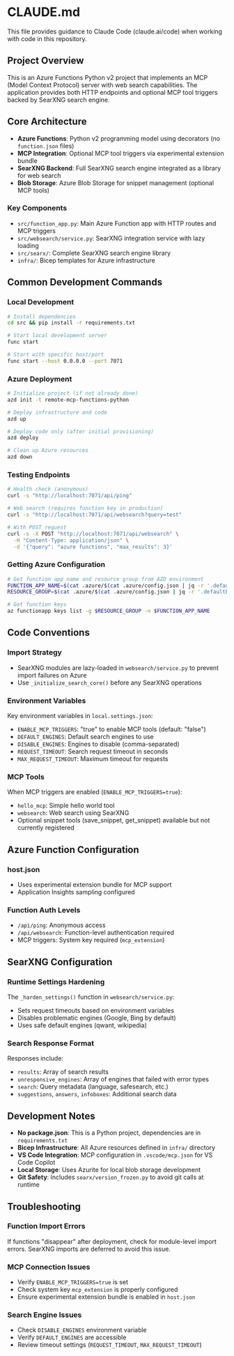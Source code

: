 # CLAUDE.md

This file provides guidance to Claude Code (claude.ai/code) when working with code in this repository.

## Project Overview

This is an Azure Functions Python v2 project that implements an MCP (Model Context Protocol) server with web search capabilities. The application provides both HTTP endpoints and optional MCP tool triggers backed by SearXNG search engine.

## Core Architecture

- **Azure Functions**: Python v2 programming model using decorators (no `function.json` files)
- **MCP Integration**: Optional MCP tool triggers via experimental extension bundle
- **SearXNG Backend**: Full SearXNG search engine integrated as a library for web search
- **Blob Storage**: Azure Blob Storage for snippet management (optional MCP tools)

### Key Components

- `src/function_app.py`: Main Azure Function app with HTTP routes and MCP triggers
- `src/websearch/service.py`: SearXNG integration service with lazy loading
- `src/searx/`: Complete SearXNG search engine library
- `infra/`: Bicep templates for Azure infrastructure

## Common Development Commands

### Local Development
```bash
# Install dependencies
cd src && pip install -r requirements.txt

# Start local development server
func start

# Start with specific host/port
func start --host 0.0.0.0 --port 7071
```

### Azure Deployment
```bash
# Initialize project (if not already done)
azd init -t remote-mcp-functions-python

# Deploy infrastructure and code
azd up

# Deploy code only (after initial provisioning)
azd deploy

# Clean up Azure resources
azd down
```

### Testing Endpoints
```bash
# Health check (anonymous)
curl -s "http://localhost:7071/api/ping"

# Web search (requires function key in production)
curl -s "http://localhost:7071/api/websearch?query=test"

# With POST request
curl -s -X POST "http://localhost:7071/api/websearch" \
  -H "Content-Type: application/json" \
  -d '{"query": "azure functions", "max_results": 3}'
```

### Getting Azure Configuration
```bash
# Get function app name and resource group from AZD environment
FUNCTION_APP_NAME=$(cat .azure/$(cat .azure/config.json | jq -r '.defaultEnvironment')/env.json | jq -r '.FUNCTION_APP_NAME')
RESOURCE_GROUP=$(cat .azure/$(cat .azure/config.json | jq -r '.defaultEnvironment')/env.json | jq -r '.AZURE_RESOURCE_GROUP')

# Get function keys
az functionapp keys list -g $RESOURCE_GROUP -n $FUNCTION_APP_NAME
```

## Code Conventions

### Import Strategy
- SearXNG modules are lazy-loaded in `websearch/service.py` to prevent import failures on Azure
- Use `_initialize_search_core()` before any SearXNG operations

### Environment Variables
Key environment variables in `local.settings.json`:
- `ENABLE_MCP_TRIGGERS`: "true" to enable MCP tools (default: "false")
- `DEFAULT_ENGINES`: Default search engines to use
- `DISABLE_ENGINES`: Engines to disable (comma-separated)
- `REQUEST_TIMEOUT`: Search request timeout in seconds
- `MAX_REQUEST_TIMEOUT`: Maximum timeout for requests

### MCP Tools
When MCP triggers are enabled (`ENABLE_MCP_TRIGGERS=true`):
- `hello_mcp`: Simple hello world tool
- `websearch`: Web search using SearXNG
- Optional snippet tools (save_snippet, get_snippet) available but not currently registered

## Azure Function Configuration

### host.json
- Uses experimental extension bundle for MCP support
- Application Insights sampling configured

### Function Auth Levels
- `/api/ping`: Anonymous access
- `/api/websearch`: Function-level authentication required
- MCP triggers: System key required (`mcp_extension`)

## SearXNG Configuration

### Runtime Settings Hardening
The `_harden_settings()` function in `websearch/service.py`:
- Sets request timeouts based on environment variables
- Disables problematic engines (Google, Bing by default)
- Uses safe default engines (qwant, wikipedia)

### Search Response Format
Responses include:
- `results`: Array of search results
- `unresponsive_engines`: Array of engines that failed with error types
- `search`: Query metadata (language, safesearch, etc.)
- `suggestions`, `answers`, `infoboxes`: Additional search data

## Development Notes

- **No package.json**: This is a Python project, dependencies are in `requirements.txt`
- **Bicep Infrastructure**: All Azure resources defined in `infra/` directory
- **VS Code Integration**: MCP configuration in `.vscode/mcp.json` for VS Code Copilot
- **Local Storage**: Uses Azurite for local blob storage development
- **Git Safety**: Includes `searx/version_frozen.py` to avoid git calls at runtime

## Troubleshooting

### Function Import Errors
If functions "disappear" after deployment, check for module-level import errors. SearXNG imports are deferred to avoid this issue.

### MCP Connection Issues
- Verify `ENABLE_MCP_TRIGGERS=true` is set
- Check system key `mcp_extension` is properly configured
- Ensure experimental extension bundle is enabled in `host.json`

### Search Engine Issues
- Check `DISABLE_ENGINES` environment variable
- Verify `DEFAULT_ENGINES` are accessible
- Review timeout settings (`REQUEST_TIMEOUT`, `MAX_REQUEST_TIMEOUT`)